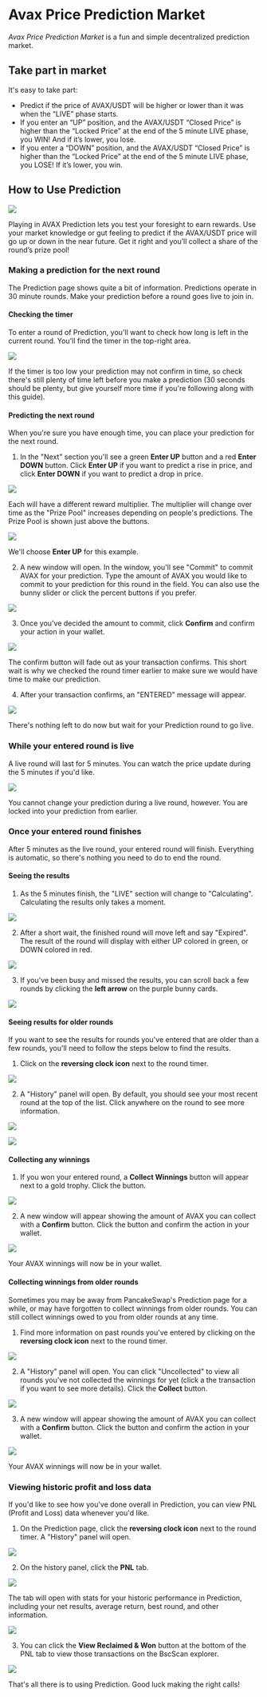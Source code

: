 
# Avax Price Prediction Market

*Avax Price Prediction Market* is a fun and simple decentralized prediction market.

## Take part in market

It's easy to take part:

* Predict if the price of AVAX/USDT will be higher or lower than it was when the “LIVE” phase starts.
* If you enter an “UP” position, and the AVAX/USDT “Closed Price” is higher than the “Locked Price” at the end of the 5 minute LIVE phase, you WIN! And if it’s lower, you lose.
* If you enter a “DOWN” position, and the AVAX/USDT “Closed Price” is higher than the “Locked Price” at the end of the 5 minute LIVE phase, you LOSE! If it’s lower, you win.

## How to Use Prediction

![](./.gitbook/assets/docs-masthead-4-.png)

Playing in AVAX Prediction lets you test your foresight to earn rewards. Use your market knowledge or gut feeling to predict if the AVAX/USDT price will go up or down in the near future. Get it right and you’ll collect a share of the round’s prize pool!

### Making a prediction for the next round

The Prediction page shows quite a bit of information. Predictions operate in 30 minute rounds. Make your prediction before a round goes live to join in.

#### Checking the timer

To enter a round of Prediction, you'll want to check how long is left in the current round. You'll find the timer in the top-right area.

![](./.gitbook/assets/image%20%2853%29.png)

If the timer is too low your prediction may not confirm in time, so check there's still plenty of time left before you make a prediction \(30 seconds should be plenty, but give yourself more time if you're following along with this guide\).

#### Predicting the next round

When you're sure you have enough time, you can place your prediction for the next round.

1. In the "Next" section you'll see a green **Enter UP** button and a red **Enter DOWN** button. Click **Enter UP** if you want to predict a rise in price, and click **Enter DOWN** if you want to predict a drop in price.

![](./.gitbook/assets/image%20%28157%29.png)

Each will have a different reward multiplier. The multiplier will change over time as the "Prize Pool" increases depending on people's predictions. The Prize Pool is shown just above the buttons.

![](./.gitbook/assets/image%20%28165%29.png)

We'll choose **Enter UP** for this example.

2. A new window will open. In the window, you'll see "Commit" to commit AVAX for your prediction. Type the amount of AVAX you would like to commit to your prediction for this round in the field. You can also use the bunny slider or click the percent buttons if you prefer.

![](./.gitbook/assets/image%20%28132%29.png)

3. Once you've decided the amount to commit, click **Confirm** and confirm your action in your wallet.

![](./.gitbook/assets/image%20%2828%29.png)

The confirm button will fade out as your transaction confirms. This short wait is why we checked the round timer earlier to make sure we would have time to make our prediction.

4. After your transaction confirms, an "ENTERED" message will appear.

![](./.gitbook/assets/image%20%2865%29.png)

There's nothing left to do now but wait for your Prediction round to go live.

### While your entered round is live

A live round will last for 5 minutes. You can watch the price update during the 5 minutes if you'd like.

![](./.gitbook/assets/image%20%28168%29.png)

You cannot change your prediction during a live round, however. You are locked into your prediction from earlier.

### Once your entered round finishes

After 5 minutes as the live round, your entered round will finish. Everything is automatic, so there's nothing you need to do to end the round.

#### Seeing the results

1. As the 5 minutes finish, the "LIVE" section will change to "Calculating". Calculating the results only takes a moment.

![](./.gitbook/assets/image%20%2836%29.png)

2. After a short wait, the finished round will move left and say "Expired". The result of the round will display with either UP colored in green, or DOWN colored in red.

![](./.gitbook/assets/image%20%28112%29.png)

3. If you've been busy and missed the results, you can scroll back a few rounds by clicking the **left arrow** on the purple bunny cards.

![](./.gitbook/assets/image%20%28140%29.png)

#### Seeing results for older rounds

If you want to see the results for rounds you've entered that are older than a few rounds, you'll need to follow the steps below to find the results.

1. Click on the **reversing clock icon** next to the round timer.

![](./.gitbook/assets/image%20%2838%29.png)

2. A "History" panel will open. By default, you should see your most recent round at the top of the list. Click anywhere on the round to see more information.

![](./.gitbook/assets/image%20%28120%29.png)

![](./.gitbook/assets/image%20%2825%29.png)

#### Collecting any winnings

1. If you won your entered round, a **Collect Winnings** button will appear next to a gold trophy. Click the button.

![](./.gitbook/assets/image%20%2815%29.png)

2. A new window will appear showing the amount of AVAX you can collect with a **Confirm** button. Click the button and confirm the action in your wallet.

![](./.gitbook/assets/image%20%28113%29.png)

Your AVAX winnings will now be in your wallet.

#### Collecting winnings from older rounds

Sometimes you may be away from PancakeSwap's Prediction page for a while, or may have forgotten to collect winnings from older rounds. You can still collect winnings owed to you from older rounds at any time.

1. Find more information on past rounds you've entered by clicking on the **reversing clock icon** next to the round timer.

![](./.gitbook/assets/image%20%2838%29.png)

2. A "History" panel will open. You can click "Uncollected" to view all rounds you've not collected the winnings for yet \(click a the transaction if you want to see more details\). Click the **Collect** button.

![](./.gitbook/assets/image%20%2811%29.png)

3. A new window will appear showing the amount of AVAX you can collect with a **Confirm** button. Click the button and confirm the action in your wallet.

![](./.gitbook/assets/image%20%28113%29.png)

Your AVAX winnings will now be in your wallet.

### Viewing historic profit and loss data

If you'd like to see how you've done overall in Prediction, you can view PNL \(Profit and Loss\) data whenever you'd like.

1. On the Prediction page, click the **reversing clock icon** next to the round timer. A "History" panel will open.

![](./.gitbook/assets/image%20%2838%29.png)

2. On the history panel, click the **PNL** tab.

![](./.gitbook/assets/image%20%2816%29.png)

The tab will open with stats for your historic performance in Prediction, including your net results, average return, best round, and other information.

![](./.gitbook/assets/image%20%2855%29.png)

3. You can click the **View Reclaimed & Won** button at the bottom of the PNL tab to view those transactions on the BscScan explorer.

![](./.gitbook/assets/image%20%2820%29.png)

That's all there is to using Prediction. Good luck making the right calls!